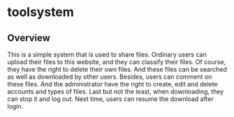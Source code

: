 # toolsystem

## Overview

This is a simple system that is used to share files. Ordinary users can upload their files to this website, and they can classify their files. Of course, they have the right to delete their own files. And these files can be searched as well as downloaded by other users. Besides, users can comment on these files. And the administrator have the right to create, edit and delete accounts and types of files. Last but not the least, when downloading, they can stop it and log out. Next time,  users can resume the download after login.